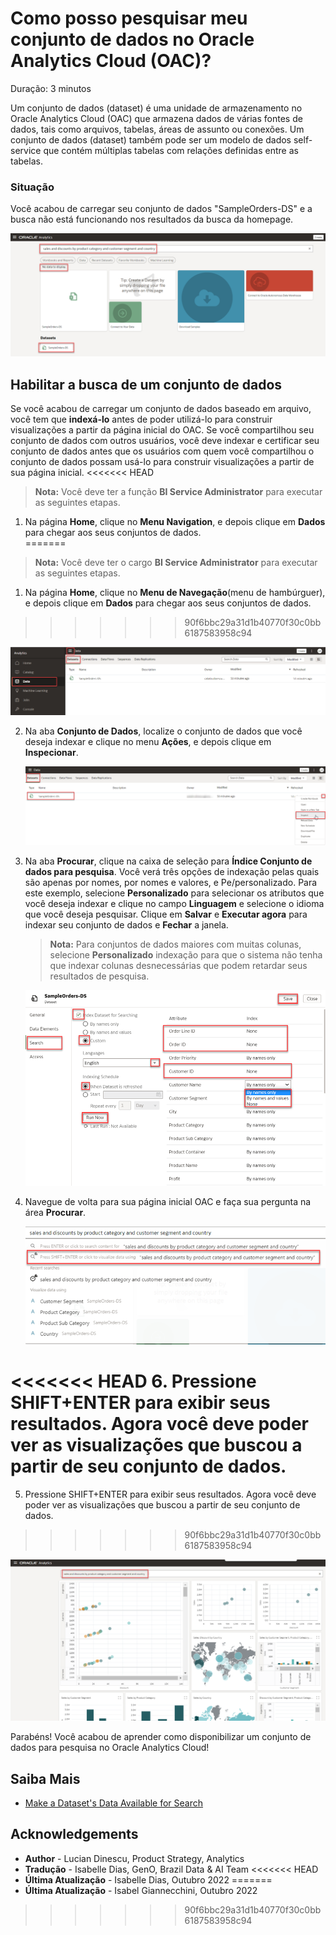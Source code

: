 # Como posso pesquisar meu conjunto de dados no Oracle Analytics Cloud (OAC)?

Duração: 3 minutos

Um conjunto de dados (dataset) é uma unidade de armazenamento no Oracle Analytics Cloud (OAC) que armazena dados de várias fontes de dados, tais como arquivos, tabelas, áreas de assunto ou conexões. Um conjunto de dados (dataset) também pode ser um modelo de dados self-service que contém múltiplas tabelas com relações definidas entre as tabelas.

### Situação
Você acabou de carregar seu conjunto de dados "SampleOrders-DS" e a busca não está funcionando nos resultados da busca da homepage.

   ![No Data](images/no-data-to-display.png)

## Habilitar a busca de um conjunto de dados
Se você acabou de carregar um conjunto de dados baseado em arquivo, você tem que **indexá-lo** antes de poder utilizá-lo para construir visualizações a partir da página inicial do OAC. Se você compartilhou seu conjunto de dados com outros usuários, você deve indexar e certificar seu conjunto de dados antes que os usuários com quem você compartilhou o conjunto de dados possam usá-lo para construir visualizações a partir de sua página inicial.
<<<<<<< HEAD
> **Nota:** Você deve ter a função **BI Service Administrator** para executar as seguintes etapas.

1. Na página **Home**, clique no **Menu Navigation**, e depois clique em **Dados** para chegar aos seus conjuntos de dados.  
=======
> **Nota:** Você deve ter o cargo **BI Service Administrator** para executar as seguintes etapas.

1. Na página **Home**, clique no **Menu de Navegação**(menu de hambúrguer), e depois clique em **Dados** para chegar aos seus conjuntos de dados.  
>>>>>>> 90f6bbc29a31d1b40770f30c0bb6187583958c94

   ![Data](images/navigator-data.png)

2. Na aba **Conjunto de Dados**, localize o conjunto de dados que você deseja indexar e clique no menu **Ações**, e depois clique em **Inspecionar**.

   ![Inspect Dataset](images/dataset-inspect.png)   

3. Na aba **Procurar**, clique na caixa de seleção para **Índice Conjunto de dados para pesquisa**. Você verá três opções de indexação pelas quais são apenas por nomes, por nomes e valores, e Pe/personalizado. Para este exemplo, selecione **Personalizado** para selecionar os atributos que você deseja indexar e clique no campo **Linguagem** e selecione o idioma que você deseja pesquisar. Clique em **Salvar** e **Executar agora** para indexar seu conjunto de dados e **Fechar** a janela.


    > **Nota:**  Para conjuntos de dados maiores com muitas colunas, selecione **Personalizado** indexação para que o sistema não tenha que indexar colunas desnecessárias que podem retardar seus resultados de pesquisa.

   ![Index Search Options](images/dataset-search-index.png)  


4. Navegue de volta para sua página inicial OAC e faça sua pergunta na área **Procurar**.

   ![Ask Question](images/ask-question.png)

<<<<<<< HEAD
6. Pressione SHIFT+ENTER para exibir seus resultados. Agora você deve poder ver as visualizações que buscou a partir de seu conjunto de dados.
=======
5. Pressione SHIFT+ENTER para exibir seus resultados. Agora você deve poder ver as visualizações que buscou a partir de seu conjunto de dados.
>>>>>>> 90f6bbc29a31d1b40770f30c0bb6187583958c94

   ![Home Page](images/data-to-display.png)  


Parabéns! Você acabou de aprender como disponibilizar um conjunto de dados para pesquisa no Oracle Analytics Cloud!


## Saiba Mais
* [Make a Dataset's Data Available for Search](https://docs.oracle.com/en/cloud/paas/analytics-cloud/acubi/make-datasets-data-available-search.html#GUID-90C1150A-473D-4460-B0C3-287FC6441128)

## Acknowledgements
* **Author** - Lucian Dinescu, Product Strategy, Analytics
* **Tradução** - Isabelle Dias, GenO, Brazil Data & AI Team
<<<<<<< HEAD
* **Última Atualização** - Isabelle Dias,  Outubro 2022
=======
* **Última Atualização** - Isabel Giannecchini,  Outubro 2022
>>>>>>> 90f6bbc29a31d1b40770f30c0bb6187583958c94
